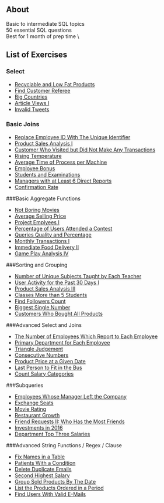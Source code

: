 ## About
Basic to intermediate SQL topics \
50 essential SQL questions \
Best for 1 month of prep time \

## List of Exercises
### Select
* [Recyclable and Low Fat Products](https://leetcode.com/problems/recyclable-and-low-fat-products/?envType=study-plan-v2&envId=top-sql-50)
* [Find Customer Referee](https://leetcode.com/problems/find-customer-referee/?envType=study-plan-v2&envId=top-sql-50)
* [Big Countries](https://leetcode.com/problems/big-countries/?envType=study-plan-v2&envId=top-sql-50)
* [Article Views I](https://leetcode.com/problems/article-views-i/?envType=study-plan-v2&envId=top-sql-50)
* [Invalid Tweets](https://leetcode.com/problems/invalid-tweets/?envType=study-plan-v2&envId=top-sql-50)

### Basic Joins
* [Replace Employee ID With The Unique Identifier](https://leetcode.com/problems/replace-employee-id-with-the-unique-identifier/?envType=study-plan-v2&envId=top-sql-50)
* [Product Sales Analysis I](https://leetcode.com/problems/product-sales-analysis-i/?envType=study-plan-v2&envId=top-sql-50)
* [Customer Who Visited but Did Not Make Any Transactions](https://leetcode.com/problems/customer-who-visited-but-did-not-make-any-transactions/?envType=study-plan-v2&envId=top-sql-50)
* [Rising Temperature](https://leetcode.com/problems/rising-temperature/description/?envType=study-plan-v2&envId=top-sql-50)
* [Average Time of Process per Machine](https://leetcode.com/problems/average-time-of-process-per-machine/description/?envType=study-plan-v2&envId=top-sql-50)
* [Employee Bonus](https://leetcode.com/problems/employee-bonus/description/?envType=study-plan-v2&envId=top-sql-50)
* [Students and Examinations](https://leetcode.com/problems/students-and-examinations/description/?envType=study-plan-v2&envId=top-sql-50)
* [Managers with at Least 6 Direct Reports](https://leetcode.com/problems/managers-with-at-least-5-direct-reports/description/?envType=study-plan-v2&envId=top-sql-50)
* [Confirmation Rate](https://leetcode.com/problems/confirmation-rate/description/?envType=study-plan-v2&envId=top-sql-50)

###Basic Aggregate Functions
* [Not Boring Movies](https://leetcode.com/problems/not-boring-movies/description/?envType=study-plan-v2&envId=top-sql-50)
* [Average Selling Price](https://leetcode.com/problems/average-selling-price/description/?envType=study-plan-v2&envId=top-sql-50)
* [Project Emplyees I](https://leetcode.com/problems/project-employees-i/description/?envType=study-plan-v2&envId=top-sql-50)
* [Percentage of Users Attended a Contest](https://leetcode.com/problems/percentage-of-users-attended-a-contest/description/?envType=study-plan-v2&envId=top-sql-50)
* [Queries Quality and Percentage](https://leetcode.com/problems/queries-quality-and-percentage/description/?envType=study-plan-v2&envId=top-sql-50)
* [Monthly Transactions I](https://leetcode.com/problems/monthly-transactions-i/description/?envType=study-plan-v2&envId=top-sql-50)
* [Immediate Food Delivery II](https://leetcode.com/problems/immediate-food-delivery-ii/description/?envType=study-plan-v2&envId=top-sql-50)
* [Game Play Analysis IV](https://leetcode.com/problems/game-play-analysis-iv/description/?envType=study-plan-v2&envId=top-sql-50)

###Sorting and Grouping
* [Number of Unique Subjects Taught by Each Teacher](https://leetcode.com/problems/number-of-unique-subjects-taught-by-each-teacher/description/?envType=study-plan-v2&envId=top-sql-50)
* [User Activity for the Past 30 Days I](https://leetcode.com/problems/user-activity-for-the-past-30-days-i/description/?envType=study-plan-v2&envId=top-sql-50)
* [Product Sales Analysis III](https://leetcode.com/problems/product-sales-analysis-iii/description/?envType=study-plan-v2&envId=top-sql-50)
* [Classes More than 5 Students](https://leetcode.com/problems/classes-more-than-5-students/description/?envType=study-plan-v2&envId=top-sql-50)
* [Find Followers Count](https://leetcode.com/problems/find-followers-count/description/?envType=study-plan-v2&envId=top-sql-50)
* [Biggest Single Number](https://leetcode.com/problems/biggest-single-number/description/?envType=study-plan-v2&envId=top-sql-50)
* [Customers Who Bought All Products](https://leetcode.com/problems/customers-who-bought-all-products/description/?envType=study-plan-v2&envId=top-sql-50)

###Advanced Select and Joins
* [The Number of Employees Which Report to Each Employee](https://leetcode.com/problems/the-number-of-employees-which-report-to-each-employee/description/?envType=study-plan-v2&envId=top-sql-50)
* [Primary Department for Each Employee](https://leetcode.com/problems/primary-department-for-each-employee/description/?envType=study-plan-v2&envId=top-sql-50)
* [Triangle Judgement](https://leetcode.com/problems/triangle-judgement/description/?envType=study-plan-v2&envId=top-sql-50)
* [Consecutive Numbers](https://leetcode.com/problems/consecutive-numbers/description/?envType=study-plan-v2&envId=top-sql-50)
* [Product Price at a Given Date](https://leetcode.com/problems/product-price-at-a-given-date/description/?envType=study-plan-v2&envId=top-sql-50)
* [Last Person to Fit in the Bus](https://leetcode.com/problems/last-person-to-fit-in-the-bus/description/?envType=study-plan-v2&envId=top-sql-50)
* [Count Salary Categories](https://leetcode.com/problems/count-salary-categories/description/?envType=study-plan-v2&envId=top-sql-50)

###Subqueries
* [Employees Whose Manager Left the Company](https://leetcode.com/problems/employees-whose-manager-left-the-company/description/?envType=study-plan-v2&envId=top-sql-50)
* [Exchange Seats](https://leetcode.com/problems/exchange-seats/description/?envType=study-plan-v2&envId=top-sql-50)
* [Movie Rating](https://leetcode.com/problems/movie-rating/description/?envType=study-plan-v2&envId=top-sql-50)
* [Restaurant Growth](https://leetcode.com/problems/restaurant-growth/description/?envType=study-plan-v2&envId=top-sql-50)
* [Friend Requests II: Who Has the Most Friends](https://leetcode.com/problems/friend-requests-ii-who-has-the-most-friends/description/?envType=study-plan-v2&envId=top-sql-50)
* [Investments in 2016](https://leetcode.com/problems/investments-in-2016/description/?envType=study-plan-v2&envId=top-sql-50)
* [Department Top Three Salaries](https://leetcode.com/problems/department-top-three-salaries/description/?envType=study-plan-v2&envId=top-sql-50)

###Advanced String Functions / Regex / Clause
* [Fix Names in a Table](https://leetcode.com/problems/fix-names-in-a-table/description/?envType=study-plan-v2&envId=top-sql-50)
* [Patients With a Condition](https://leetcode.com/problems/patients-with-a-condition/description/?envType=study-plan-v2&envId=top-sql-50)
* [Delete Duplicate Emails](https://leetcode.com/problems/delete-duplicate-emails/description/?envType=study-plan-v2&envId=top-sql-50)
* [Second Highest Salary](https://leetcode.com/problems/second-highest-salary/description/?envType=study-plan-v2&envId=top-sql-50)
* [Group Sold Products By The Date](https://leetcode.com/problems/group-sold-products-by-the-date/description/?envType=study-plan-v2&envId=top-sql-50)
* [List the Products Ordered in a Period](https://leetcode.com/problems/list-the-products-ordered-in-a-period/description/?envType=study-plan-v2&envId=top-sql-50)
* [Find Users With Valid E-Mails](https://leetcode.com/problems/find-users-with-valid-e-mails/description/?envType=study-plan-v2&envId=top-sql-50)
